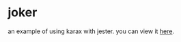 # joker
an example of using karax with jester. you can view it [here](https://joker-ztespuqyrl.now.sh/).